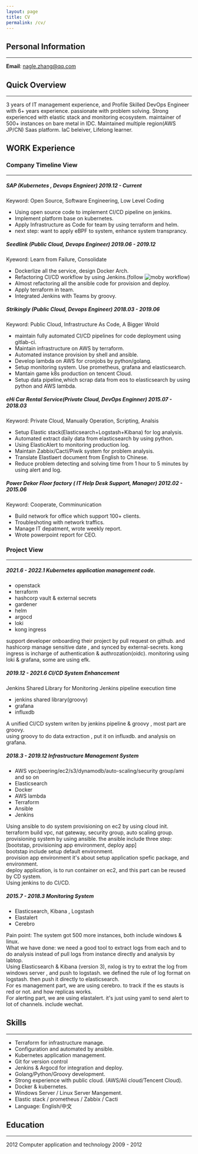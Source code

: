 ```yaml
---
layout: page
title: CV
permalink: /cv/
---
```


## Personal Information
* * *

**Email**: nagle.zhang@qq.com

## Quick Overview
* * *

3 years of IT management experience, and Profile Skilled DevOps Engineer with 6+ years experience. passionate with problem solving. Strong experienced with elastic stack and monitoring ecosystem. maintainer of 500+ instances on bare metal in IDC. Maintained multiple region(AWS JP/CN) Saas platform. IaC beleiver, Lifelong learner.

## WORK Experience
### Company Timeline View

* * *
##### SAP (Kubernetes , Devops Engnieer) 2019.12 - Current

Keyword: Open Source, Software Engineering, Low Level Coding

  - Using open source code to implement CI/CD pipeline on jenkins.
  - Implement platform base on kubernetes.
  - Apply Infrastructure as Code for team by using terraform and helm.
  - next step: want to apply eBPF to system, enhance system transprancy.

##### Seedlink (Public Cloud, Devops Engineer) 2019.06 - 2019.12

Kyeword: Learn from Failure, Consolidate

  - Dockerlize all the service, design Docker Arch.
  - Refactoring CI/CD workflow by using Jenkins.(follow ![moby](https://github.com/moby/moby/blob/master/Jenkinsfile) workflow)
  - Almost refactoring all the ansible code for provision and deploy.
  - Apply terraform in team.
  - Integrated Jenkins with Teams by groovy.

##### Strikingly (Public Cloud, Devops Engineer) 2018.03 - 2019.06

Keyword: Public Cloud, Infrastructure As Code, A Bigger Wrold

  - maintain fully automated CI/CD pipelines for code deployment using gitlab-ci. 
  - Maintain infrastructure on AWS by terraform.  
  - Automated instance provision by shell and ansible. 
  - Develop lambda on AWS for cronjobs by python/golang. 
  - Setup monitoring system. Use prometheus, grafana and elasticsearch. 
  - Mantain game k8s production on tencent Cloud. 
  - Setup data pipeline,which scrap data from eos to elasticsearch by using python and AWS lambda. 
   
##### eHi Car Rental Service(Private Cloud, DevOps Enginner) 2015.07 - 2018.03 

Keyword: Private Cloud, Manually Operation, Scripting, Analsis

  - Setup Elastic stack(Elasticsearch+Logstash+Kibana) for log analysis. 
  - Automated extract daily data from elasticsearch by using python. 
  - Using ElasticAlert to monitoring production log.  
  - Maintain Zabbix/Cacti/Piwik system for problem analysis. 
  - Translate Elastlaert document from English to Chinese. 
  - Reduce problem detecting and solving time from 1 hour to 5 minutes by using alert and log. 
    
##### Power Dekor Floor factory ( IT Help Desk Support, Manager)  2012.02 - 2015.06 

Keyword: Cooperate, Comminunication

  - Build network for office which support 100+ clients. 
  - Troubleshoting with network traffics. 
  - Manage IT depatment, wrote weekly report. 
  - Wrote powerpoint report for CEO. 

### Project View

***
##### 2021.6 - 2022.1 Kubernetes application management code.
  - openstack
  - terraform 
  - hashcorp vault & external secrets 
  - gardener
  - helm
  - argocd
  - loki
  - kong ingress

support developer onboarding their project by pull request on github. and hashicorp manage sensitive date , and synced by external-secrets. 
kong ingress is incharge of authentication & authrozation(oidc). 
monitoring using loki & grafana, some are using efk. 

##### 2019.12 - 2021.6 CI/CD System Enhancement

Jenkins Shared Library for Monitoring Jenkins pipeline execution time

  - jenkins shared library(groovy)
  - grafana 
  - influxdb

A unified CI/CD system writen by jenkins pipeline & groovy , most part are groovy.   
using groovy to do data extraction , put it on influxdb. and analysis on grafana.   

##### 2018.3 - 2019.12 Infrastructure Management System

  - AWS vpc/peering/ec2/s3/dynamodb/auto-scaling/security group/ami and so on
  - Elasticsearch
  - Docker
  - AWS lambda 
  - Terraform
  - Ansible
  - Jenkins

Using ansible to do system provisioning on ec2 by using cloud init.   
terraform build vpc, nat gateway, security group, auto scaling group.  
provisioning system by using ansible. the ansible include three step: [bootstap, provisioning app environment, deploy app]  
bootstap include setup default environment.   
provision app environment it's about setup application spefic package, and environment.  
deploy application, is to run container on ec2, and this part can be reused by CD system.  
Using jenkins to do CI/CD.  

##### 2015.7 - 2018.3 Monitoring System

  - Elasticsearch, Kibana , Logstash
  - Elastalert
  - Cerebro

Pain point: The system got 500 more instances, both include windows & linux.  
What we have done: we need a good tool to extract logs from each and to do analysis instead of pull logs from instance directly and analysis by labtop.  
Using Elasticsearch & Kibana (version 3), nxlog is try to extrat the log from windows server , and push to logstash. we defined the rule of log format on logstash. then push it directly to elasticsearch.  
For es management part, we are using cerebro. to track if the es stauts is red or not. and how replicas works.  
For alerting part, we are using elastalert. it's just using yaml to send alert to lot of channels. include wechat.    
 
## Skills 
* * *
  - Terraform for infrastructure manage. 
  - Configuration and automated by ansible. 
  - Kubernetes application management.
  - Git for version control 
  - Jenkins & Argocd for integration and deploy.
  - Golang/Python/Groovy development. 
  - Strong experience with public cloud. (AWS/Ali cloud/Tencent Cloud). 
  - Docker & kubernetes. 
  - Windows Server / Linux Server Mangement. 
  - Elastic stack / prometheus / Zabbix / Cacti 
  - Language: English/中文 
	  
## Education 
* * *
  2012  Computer application and technology 2009 - 2012 
